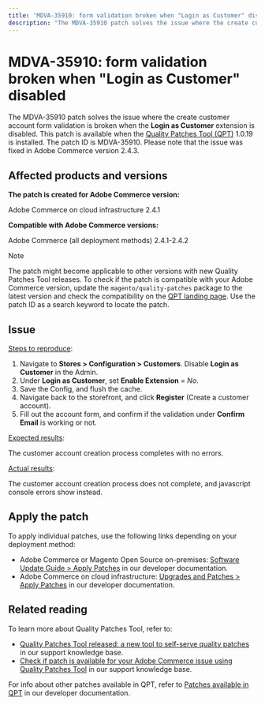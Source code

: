 ```yaml
---
title: 'MDVA-35910: form validation broken when "Login as Customer" disabled'
description: "The MDVA-35910 patch solves the issue where the create customer account form validation is broken when the **Login as Customer** extension is disabled. This patch is available when the [Quality Patches Tool (QPT)](https://support.magento.com/hc/en-us/articles/360047139492) 1.0.19 is installed. The patch ID is MDVA-35910. Please note that the issue was fixed in Adobe Commerce version 2.4.3."
---
```


# MDVA-35910: form validation broken when "Login as Customer" disabled

The MDVA-35910 patch solves the issue where the create customer account form validation is broken when the **Login as Customer** extension is disabled. This patch is available when the [Quality Patches Tool (QPT)](https://support.magento.com/hc/en-us/articles/360047139492) 1.0.19 is installed. The patch ID is MDVA-35910. Please note that the issue was fixed in Adobe Commerce version 2.4.3.

## Affected products and versions

**The patch is created for Adobe Commerce version:**

Adobe Commerce on cloud infrastructure 2.4.1

**Compatible with Adobe Commerce versions:**

Adobe Commerce (all deployment methods) 2.4.1-2.4.2

>[!NOTE]
>
>The patch might become applicable to other versions with new Quality Patches Tool releases. To check if the patch is compatible with your Adobe Commerce version, update the `magento/quality-patches` package to the latest version and check the compatibility on the [QPT landing page](https://devdocs.magento.com/quality-patches/tool.html#patch-grid). Use the patch ID as a search keyword to locate the patch.

## Issue

<u>Steps to reproduce</u>:

1. Navigate to **Stores > Configuration > Customers**. Disable **Login as Customer** in the Admin.
1. Under **Login as Customer**, set **Enable Extension** = *No*.
1. Save the Config, and flush the cache.
1. Navigate back to the storefront, and click **Register** (Create a customer account).
1. Fill out the account form, and confirm if the validation under **Confirm Email** is working or not.

<u>Expected results</u>:

The customer account creation process completes with no errors.

<u>Actual results</u>:

The customer account creation process does not complete, and javascript console errors show instead.

## Apply the patch

To apply individual patches, use the following links depending on your deployment method:

* Adobe Commerce or Magento Open Source on-premises: [Software Update Guide > Apply Patches](https://devdocs.magento.com/guides/v2.4/comp-mgr/patching/mqp.html) in our developer documentation.
* Adobe Commerce on cloud infrastructure: [Upgrades and Patches > Apply Patches](https://devdocs.magento.com/cloud/project/project-patch.html) in our developer documentation.

## Related reading

To learn more about Quality Patches Tool, refer to:

* [Quality Patches Tool released: a new tool to self-serve quality patches](https://support.magento.com/hc/en-us/articles/360047139492) in our support knowledge base.
* [Check if patch is available for your Adobe Commerce issue using Quality Patches Tool](https://support.magento.com/hc/en-us/articles/360047125252) in our support knowledge base.

For info about other patches available in QPT, refer to [Patches available in QPT](https://devdocs.magento.com/quality-patches/tool.html#patch-grid) in our developer documentation. 
